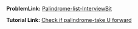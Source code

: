 **ProblemLink:** [Palindrome-list-InterviewBit](https://www.interviewbit.com/problems/palindrome-list/)

**Tutorial Link:** [Check if palindrome-take U forward](https://youtu.be/-DtNInqFUXs)
